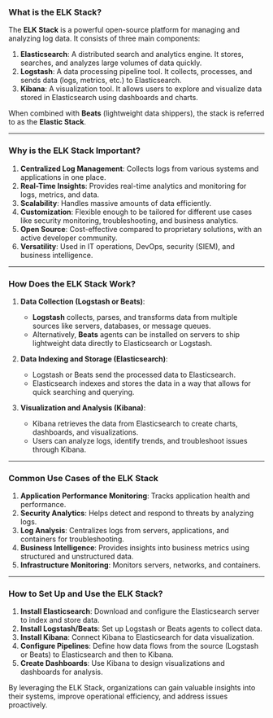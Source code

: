 ### What is the ELK Stack?

The **ELK Stack** is a powerful open-source platform for managing and analyzing log data. It consists of three main components:

1. **Elasticsearch**: A distributed search and analytics engine. It stores, searches, and analyzes large volumes of data quickly.
2. **Logstash**: A data processing pipeline tool. It collects, processes, and sends data (logs, metrics, etc.) to Elasticsearch.
3. **Kibana**: A visualization tool. It allows users to explore and visualize data stored in Elasticsearch using dashboards and charts.

When combined with **Beats** (lightweight data shippers), the stack is referred to as the **Elastic Stack**.

---

### Why is the ELK Stack Important?

1. **Centralized Log Management**: Collects logs from various systems and applications in one place.
2. **Real-Time Insights**: Provides real-time analytics and monitoring for logs, metrics, and data.
3. **Scalability**: Handles massive amounts of data efficiently.
4. **Customization**: Flexible enough to be tailored for different use cases like security monitoring, troubleshooting, and business analytics.
5. **Open Source**: Cost-effective compared to proprietary solutions, with an active developer community.
6. **Versatility**: Used in IT operations, DevOps, security (SIEM), and business intelligence.

---

### How Does the ELK Stack Work?

1. **Data Collection (Logstash or Beats)**:
   - **Logstash** collects, parses, and transforms data from multiple sources like servers, databases, or message queues.
   - Alternatively, **Beats** agents can be installed on servers to ship lightweight data directly to Elasticsearch or Logstash.

2. **Data Indexing and Storage (Elasticsearch)**:
   - Logstash or Beats send the processed data to Elasticsearch.
   - Elasticsearch indexes and stores the data in a way that allows for quick searching and querying.

3. **Visualization and Analysis (Kibana)**:
   - Kibana retrieves the data from Elasticsearch to create charts, dashboards, and visualizations.
   - Users can analyze logs, identify trends, and troubleshoot issues through Kibana.

---

### Common Use Cases of the ELK Stack

1. **Application Performance Monitoring**: Tracks application health and performance.
2. **Security Analytics**: Helps detect and respond to threats by analyzing logs.
3. **Log Analysis**: Centralizes logs from servers, applications, and containers for troubleshooting.
4. **Business Intelligence**: Provides insights into business metrics using structured and unstructured data.
5. **Infrastructure Monitoring**: Monitors servers, networks, and containers.

---

### How to Set Up and Use the ELK Stack?

1. **Install Elasticsearch**: Download and configure the Elasticsearch server to index and store data.
2. **Install Logstash/Beats**: Set up Logstash or Beats agents to collect data.
3. **Install Kibana**: Connect Kibana to Elasticsearch for data visualization.
4. **Configure Pipelines**: Define how data flows from the source (Logstash or Beats) to Elasticsearch and then to Kibana.
5. **Create Dashboards**: Use Kibana to design visualizations and dashboards for analysis.

By leveraging the ELK Stack, organizations can gain valuable insights into their systems, improve operational efficiency, and address issues proactively.
